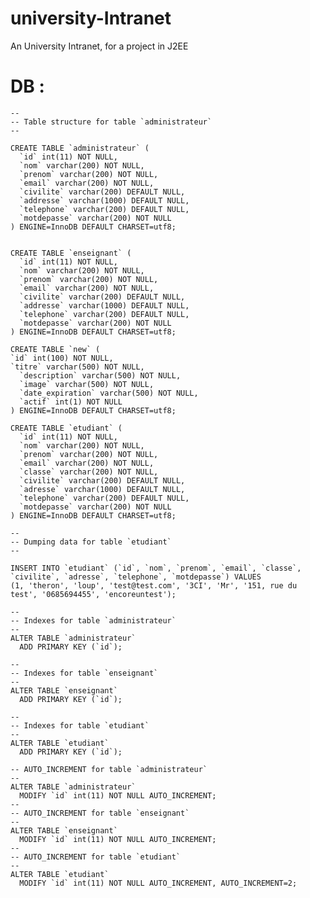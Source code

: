 # university-Intranet
An University Intranet, for a project in J2EE

# DB :


    --
    -- Table structure for table `administrateur`
    --
    
    CREATE TABLE `administrateur` (
      `id` int(11) NOT NULL,
      `nom` varchar(200) NOT NULL,
      `prenom` varchar(200) NOT NULL,
      `email` varchar(200) NOT NULL,
      `civilite` varchar(200) DEFAULT NULL,
      `addresse` varchar(1000) DEFAULT NULL,
      `telephone` varchar(200) DEFAULT NULL,
      `motdepasse` varchar(200) NOT NULL
    ) ENGINE=InnoDB DEFAULT CHARSET=utf8;
    
    
    CREATE TABLE `enseignant` (
      `id` int(11) NOT NULL,
      `nom` varchar(200) NOT NULL,
      `prenom` varchar(200) NOT NULL,
      `email` varchar(200) NOT NULL,
      `civilite` varchar(200) DEFAULT NULL,
      `addresse` varchar(1000) DEFAULT NULL,
      `telephone` varchar(200) DEFAULT NULL,
      `motdepasse` varchar(200) NOT NULL
    ) ENGINE=InnoDB DEFAULT CHARSET=utf8;
    
    CREATE TABLE `new` (
    `id` int(100) NOT NULL,
    `titre` varchar(500) NOT NULL,
      `description` varchar(500) NOT NULL,
      `image` varchar(500) NOT NULL,
      `date_expiration` varchar(500) NOT NULL,
      `actif` int(1) NOT NULL
    ) ENGINE=InnoDB DEFAULT CHARSET=utf8;
    
    CREATE TABLE `etudiant` (
      `id` int(11) NOT NULL,
      `nom` varchar(200) NOT NULL,
      `prenom` varchar(200) NOT NULL,
      `email` varchar(200) NOT NULL,
      `classe` varchar(200) NOT NULL,
      `civilite` varchar(200) DEFAULT NULL,
      `adresse` varchar(1000) DEFAULT NULL,
      `telephone` varchar(200) DEFAULT NULL,
      `motdepasse` varchar(200) NOT NULL
    ) ENGINE=InnoDB DEFAULT CHARSET=utf8;
    
    --
    -- Dumping data for table `etudiant`
    --
    
    INSERT INTO `etudiant` (`id`, `nom`, `prenom`, `email`, `classe`, `civilite`, `adresse`, `telephone`, `motdepasse`) VALUES
    (1, 'theron', 'loup', 'test@test.com', '3CI', 'Mr', '151, rue du test', '0685694455', 'encoreuntest');
    
    --
    -- Indexes for table `administrateur`
    --
    ALTER TABLE `administrateur`
      ADD PRIMARY KEY (`id`);
    
    --
    -- Indexes for table `enseignant`
    --
    ALTER TABLE `enseignant`
      ADD PRIMARY KEY (`id`);
    
    --
    -- Indexes for table `etudiant`
    --
    ALTER TABLE `etudiant`
      ADD PRIMARY KEY (`id`);
    
    -- AUTO_INCREMENT for table `administrateur`
    --
    ALTER TABLE `administrateur`
      MODIFY `id` int(11) NOT NULL AUTO_INCREMENT;
    --
    -- AUTO_INCREMENT for table `enseignant`
    --
    ALTER TABLE `enseignant`
      MODIFY `id` int(11) NOT NULL AUTO_INCREMENT;
    --
    -- AUTO_INCREMENT for table `etudiant`
    --
    ALTER TABLE `etudiant`
      MODIFY `id` int(11) NOT NULL AUTO_INCREMENT, AUTO_INCREMENT=2;
